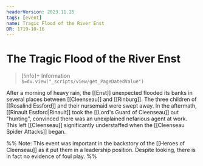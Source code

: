 ```yaml
---
headerVersion: 2023.11.25
tags: [event]
name: Tragic Flood of the River Enst
DR: 1719-10-16
---
```

# The Tragic Flood of the River Enst
>[!info]+ Information  
> `$=dv.view("_scripts/view/get_PageDatedValue")`

After a morning of heavy rain, the [[Enst]] unexpected flooded its banks in several places between [[Cleenseau]] and [[Rinburg]]. The three children of [[Rosalind Essford]] and their nursemaid were swept away. In the aftermath, [[Rinault Essford|Rinault]] took the [[Lord's Guard of Cleenseau]] out "hunting", convinced there was an unexplained nefarious agent at work. This left [[Cleenseau]] significantly understaffed when the [[Cleenseau Spider Attacks]] began.

%% Note: This event was important in the backstory of the [[Heroes of Cleenseau]] as it put them in a leadership position. Despite looking, there is in fact no evidence of foul play. %%